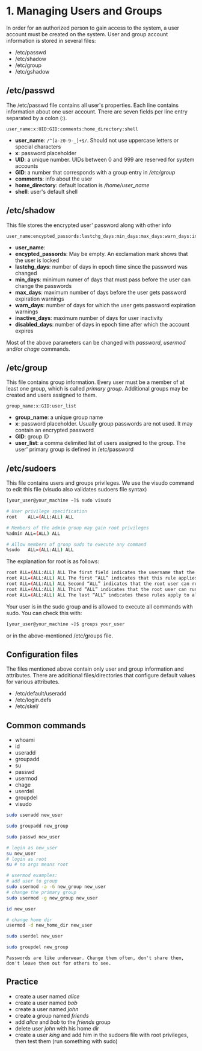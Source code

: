 # 1. Managing Users and Groups
In order for an authorized person to gain access to the system, a user account must be created on the system.
User and group account information is stored in several files:
- /etc/passwd
- /etc/shadow
- /etc/group
- /etc/gshadow

## /etc/passwd
The /etc/passwd file contains all user's properties. Each line contains information about one user account.
There are seven fields per line entry separated by a colon (:).

```plaintext
user_name:x:UID:GID:comments:home_directory:shell
```

- **user_name**: `/^[a-z0-9-_]+$/`. Should not use uppercase letters or special characters
- **x**: password placeholder
- **UID**: a unique number. UIDs between 0 and 999 are reserved for system accounts
- **GID**: a number that corresponds with a group entry in */etc/group*
- **comments**: info about the user
- **home_directory**: default location is */home/user_name*
- **shell**: user's default shell

## /etc/shadow
This file stores the encrypted user' password along with other info

```plaintext
user_name:encypted_passords:lastchg_days:min_days:max_days:warn_days:inactive_days:disabled_days:
```

- **user_name**:
- **encypted_passords**: May be empty. An exclamation mark shows that the user is locked
- **lastchg_days**: number of days in epoch time since the password was changed
- **min_days**: minimum numer of days that must pass before the user can change the passwords
- **max_days**: maximum number of days before the user gets password expiration warnings
- **warn_days**: number of days for which the user gets password expiration warnings
- **inactive_days**: maximum number of days for user inactivity
- **disabled_days**: number of days in epoch time after which the account expires

Most of the above parameters can be changed with *password*, *usermod* and/or *chage* commands.

## /etc/group
This file contains group information.
Every user must be a member of at least one group, which is called *primary group*.
Additional groups may be created and users assigned to them.

```plaintext
group_name:x:GID:user_list
```

- **group_name**: a unique group name
- **x**: password placeholder. Usually group passwords are not used. It may contain an encrypted password
- **GID**: group ID
- **user_list**: a comma delimited list of users assigned to the group. The user' primary group is defined in /etc/password

## /etc/sudoers
This file contains users and groups privileges. We use the visudo command to edit this file (visudo also validates sudoers file syntax)

```bash
[your_user@your_machine ~]$ sudo visudo
```

```bash
# User privilege specification
root    ALL=(ALL:ALL) ALL

# Members of the admin group may gain root privileges
%admin ALL=(ALL) ALL

# Allow members of group sudo to execute any command
%sudo   ALL=(ALL:ALL) ALL
```
The explanation for root is as follows:
```bash
root ALL=(ALL:ALL) ALL The first field indicates the username that the rule will apply to (root).
root ALL=(ALL:ALL) ALL The first “ALL” indicates that this rule applies to all hosts.
root ALL=(ALL:ALL) ALL Second “ALL” indicates that the root user can run commands as all users.
root ALL=(ALL:ALL) ALL Third “ALL” indicates that the root user can run commands as all groups.
root ALL=(ALL:ALL) ALL The last “ALL” indicates these rules apply to all commands.
```

Your user is in the sudo group and is allowed to execute all commands with sudo. You can check this with:
```bash
[your_user@your_machine ~]$ groups your_user
```
or in the above-mentioned /etc/groups file.


## Configuration files
The files mentioned above contain only user and group information and attributes.
There are additional files/directories that configure default values for various attributes.

- /etc/default/useradd
- /etc/login.defs
- /etc/skel/

## Common commands
- whoami
- id
- useradd
- groupadd
- su
- passwd
- usermod
- chage
- userdel
- groupdel
- visudo

```bash
sudo useradd new_user

sudo groupadd new_group

sudo passwd new_user

# login as new_user
su new_user
# login as root
su # no args means root

# usermod examples:
# add user to group
sudo usermod -a -G new_group new_user
# change the primary group
sudo usermod -g new_group new_user

id new_user

# change home dir
usermod -d new_home_dir new_user

sudo userdel new_user

sudo groupdel new_group
```

```Passwords are like underwear. Change them often, don't share them, don't leave them out for others to see.```

## Practice
- create a user named *alice*
- create a user named *bob*
- create a user named *john*
- create a group named *friends*
- add *alice* and *bob* to the *friends* group
- delete user *john* with his home dir
- create a user *king* and add him in the sudoers file with root privileges, then test them (run something with sudo)